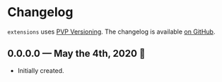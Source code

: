 # Changelog

`extensions` uses [PVP Versioning][1].
The changelog is available [on GitHub][2].

## 0.0.0.0 — May the 4th, 2020 💪

* Initially created.

[1]: https://pvp.haskell.org
[2]: https://github.com/kowainik/extensions/releases

